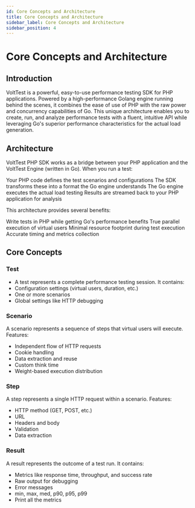 ```yaml
---
id: Core Concepts and Architecture
title: Core Concepts and Architecture
sidebar_label: Core Concepts and Architecture
sidebar_position: 4
---
```


# Core Concepts and Architecture

## Introduction
VoltTest is a powerful, easy-to-use performance testing SDK for PHP applications.
Powered by a high-performance Golang engine running behind the scenes,
it combines the ease of use of PHP with the raw power and concurrency capabilities of Go.
This unique architecture enables you to create, run, and analyze performance tests with a fluent,
intuitive API while leveraging Go's superior performance characteristics for the actual load generation.

## Architecture
VoltTest PHP SDK works as a bridge between your PHP application and the VoltTest Engine (written in Go). When you run a test:

Your PHP code defines the test scenarios and configurations
The SDK transforms these into a format the Go engine understands
The Go engine executes the actual load testing Results are streamed back to your PHP application for analysis

This architecture provides several benefits:

Write tests in PHP while getting Go's performance benefits True parallel execution of virtual users
Minimal resource footprint during test execution Accurate timing and metrics collection

## Core Concepts

### Test
- A test represents a complete performance testing session. It contains:
- Configuration settings (virtual users, duration, etc.)
- One or more scenarios
- Global settings like HTTP debugging

### Scenario
A scenario represents a sequence of steps that virtual users will execute. Features:
- Independent flow of HTTP requests
- Cookie handling
- Data extraction and reuse
- Custom think time
- Weight-based execution distribution

### Step
A step represents a single HTTP request within a scenario. Features:
- HTTP method (GET, POST, etc.)
- URL
- Headers and body
- Validation
- Data extraction

### Result
A result represents the outcome of a test run. It contains:
- Metrics like response time, throughput, and success rate
- Raw output for debugging
- Error messages
- min, max, med, p90, p95, p99
- Print all the metrics